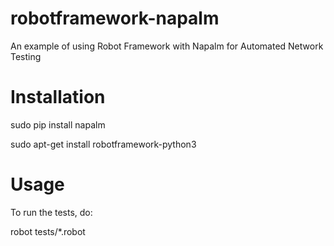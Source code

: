 # robotframework-napalm
An example of using Robot Framework with Napalm for Automated Network Testing

# Installation

sudo pip install napalm

sudo apt-get install robotframework-python3

# Usage

To run the tests, do:

robot tests/*.robot

